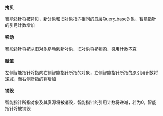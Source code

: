 #### 拷贝

智能指针将被拷贝，新对象和旧对象指向相同的底层Query_base对象，智能指针的引用计数增加

#### 移动

智能指针将被从旧对象移动到新对象，旧对象将被销毁，引用计数不变

#### 赋值

左侧智能指针将指向右侧智能指针所指的对象，左侧智能指针所指的原引用计数将递减，而右侧所指的将增加

#### 销毁

智能指针所指对象及其资源将被销毁，智能指针的引用计数将递减，若为0，智能指针将被销毁